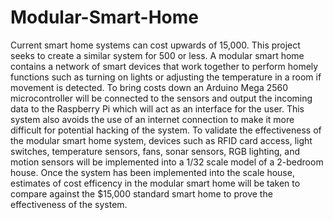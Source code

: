 # Modular-Smart-Home
Current smart home systems can cost upwards of 15,000. This project seeks to create a similar system for 500 or less. A modular smart home contains a network of smart devices that work together to perform homely functions such as turning on lights or adjusting the temperature in a room if movement is detected. To bring costs down an Arduino Mega 2560 microcontroller will be connected to the sensors and output the incoming data to the Raspberry Pi which will act as an interface for the user. This system also avoids the use of an internet connection to make it more difficult for potential hacking of the system. To validate the effectiveness of the modular smart home system, devices such as RFID card access, light switches, temperature sensors, fans, sonar sensors, RGB lighting, and motion sensors will be implemented into a 1/32 scale model of a 2-bedroom house. Once the system has been implemented into the scale house, estimates of cost efficency in the modular smart home will be taken to compare against the $15,000 standard smart home to prove the effectiveness of the system.
